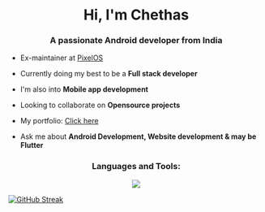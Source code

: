 <h1 align="center">Hi, I'm Chethas</h1>
<h3 align="center">A passionate Android developer from India</h3>

- Ex-maintainer at [PixelOS](https://github.com/PixelOS-AOSP/)

- Currently doing my best to be a **Full stack developer**

- I'm also into **Mobile app development**

- Looking to collaborate on **Opensource projects**

- My portfolio: [Click here](https://chethas.vercel.app)

- Ask me about **Android Development, Website development & may be Flutter**


<h3 align="center">Languages and Tools:</h3>
<p align="center">
	<p align="center">
	<a href="https://skillicons.dev">
    		<img src="https://skillicons.dev/icons?i=ableton,androidstudio,azure,bootstrap,c,cpp,css,dart,flutter,git,html,java,js,nextjs,nodejs,react,sqlite,tailwind,py,vscode&perline=10" />
  	</a> 
</p>


[![GitHub Streak](https://github-readme-streak-stats.herokuapp.com?user=chethazz&theme=react&hide_border=true)](https://git.io/streak-stats)
